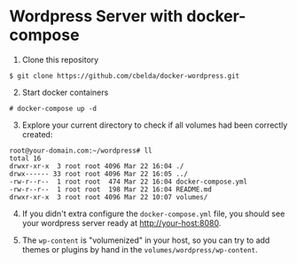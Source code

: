 # Wordpress Server with docker-compose

1. Clone this repository
```
$ git clone https://github.com/cbelda/docker-wordpress.git
```
2. Start docker containers
```
# docker-compose up -d
```

3. Explore your current directory to check if all volumes had been correctly created:
```
root@your-domain.com:~/wordpress# ll
total 16
drwxr-xr-x  3 root root 4096 Mar 22 16:04 ./
drwx------ 33 root root 4096 Mar 22 16:05 ../
-rw-r--r--  1 root root  474 Mar 22 16:04 docker-compose.yml
-rw-r--r--  1 root root  198 Mar 22 16:04 README.md
drwxr-xr-x  3 root root 4096 Mar 22 10:07 volumes/
```

4. If you didn't extra configure the `docker-compose.yml` file, you should see your wordpress server ready at [http://your-host:8080]().

5. The `wp-content` is "volumenized" in your host, so you can try to add themes or plugins by hand in the `volumes/wordpress/wp-content`.